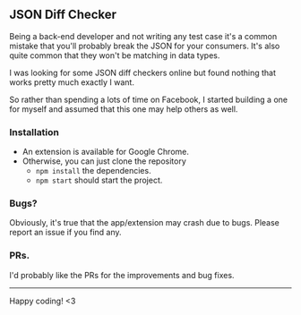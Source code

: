 ## JSON Diff Checker
Being a back-end developer and not writing any test case it's a common mistake that you'll probably break the JSON for your consumers. It's also quite common that they won't be matching in data types.

I was looking for some JSON diff checkers online but found nothing that works pretty much exactly I want.

So rather than spending a lots of time on Facebook, I started building a one for myself and assumed that this one may help others as well.
 
### Installation
- An extension is available for Google Chrome.
- Otherwise, you can just clone the repository
    * `npm install` the dependencies.
    * `npm start` should start the project.

### Bugs?
Obviously, it's true that the app/extension may crash due to bugs. Please report an issue if you find any.

### PRs.
I'd probably like the PRs for the improvements and bug fixes.

---
Happy coding! <3